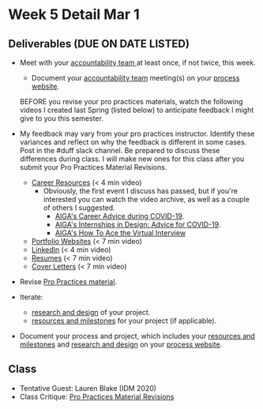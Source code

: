 # Week 5 Detail Mar 1

## Deliverables \(DUE ON DATE LISTED\)

* Meet with your [accountability team ](../assignments/accountability_partner.md)at least once, if not twice, this week. 

  * Document your [accountability team](../assignments/accountability_partner.md) meeting\(s\) on your [process website](../pre-work/website.md).

  BEFORE you revise your pro practices materials, watch the following videos I created last Spring \(listed below\) to anticipate feedback I might give to you this semester. 

* My feedback may vary from your pro practices instructor. Identify these variances and reflect on why the feedback is different in some cases. Post in the \#duff slack channel. Be prepared to discuss these differences during class. I will make new ones for this class after you submit your Pro Practices Material Revisions.
  * [Career Resources](https://stream.nyu.edu/media/Senior+Project+Career+Resources/1_9kyp6fsm) \(&lt; 4 min video\)
    * Obviously, the first event I discuss has passed, but if you're interested you can watch the video archive, as well as a couple of others I suggested. 
      * [AIGA's Career Advice during COVID-19](https://www.aiga.org/aiga/content/tools-and-resources/commitment-to-community/career-advice-for-covid-19/).
      * [AIGA's Internships in Design: Advice for COVID-19](https://www.aiga.org/aiga/content/tools-and-resources/commitment-to-community/internships-in-design-advice-for-covid-19/).
      * [AIGA's How To Ace the Virtual Interview](https://www.aiga.org/aiga/content/tools-and-resources/commitment-to-community/how-to-ace-the-virtual-interview/)
  * [Portfolio Websites](https://stream.nyu.edu/media/Senior+Project+Portfolio/1_3ssg7ckj) \(&lt; 7 min video\)
  * [LinkedIn](https://stream.nyu.edu/media/Senior+Project+LinkedIn/1_678bu9ia) \(&lt; 4 min video\)
  * [Resumes](https://stream.nyu.edu/media/Senior+Project+Resume/1_0b28s5fz) \(&lt; 7 min video\)
  * [Cover Letters](https://stream.nyu.edu/media/Senior+Project+Cover+Letters/1_36vlce7a) \(&lt; 7 min video\)
* Revise [Pro Practices material](../end_of_semester_deliverables/pro_practices_revisions.md).
* Iterate: 
  * [research and design](../project_plan/) of your project.
  * [resources and milestones](../project_plan/) for your project \(if applicable\).
* Document your process and project, which includes your [resources and milestones](../project_plan/) and [research and design](../project_plan/) on your [process website](../pre-work/website.md).

## Class

* Tentative Guest: Lauren Blake \(IDM 2020\)
* Class Critique: [Pro Practices Material Revisions](../end_of_semester_deliverables/pro_practices_revisions.md)

